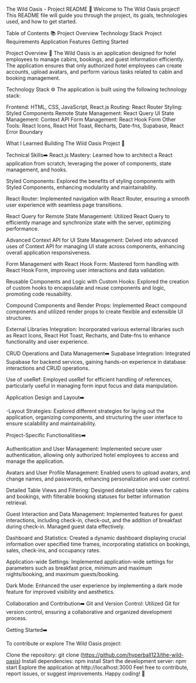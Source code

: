 The Wild Oasis - Project README 🌿
Welcome to The Wild Oasis project! This README file will guide you through the project, its goals, technologies used, and how to get started.

Table of Contents 📚
Project Overview
Technology Stack
Project Requirements
Application Features
Getting Started

Project Overview 🏨
The Wild Oasis is an application designed for hotel employees to manage cabins, bookings, and guest information efficiently. The application ensures that only authorized hotel employees can create accounts, upload avatars, and perform various tasks related to cabin and booking management.

Technology Stack ⚙️
The application is built using the following technology stack:

Frontend: HTML, CSS, JavaScript, React.js
Routing: React Router
Styling: Styled Components
Remote State Management: React Query
UI State Management: Context API
Form Management: React Hook Form
Other Tools: React Icons, React Hot Toast, Recharts, Date-fns, Supabase, React Error Boundary

What I Learned Building The Wild Oasis Project 🚀

Technical Skills➡️
React.js Mastery: Learned how to architect a React application from scratch, leveraging the power of components, state management, and hooks.

Styled Components: Explored the benefits of styling components with Styled Components, enhancing modularity and maintainability.

React Router: Implemented navigation with React Router, ensuring a smooth user experience with seamless page transitions.

React Query for Remote State Management: Utilized React Query to efficiently manage and synchronize state with the server, optimizing performance.

Advanced Context API for UI State Management: Delved into advanced uses of Context API for managing UI state across components, enhancing overall application responsiveness.

Form Management with React Hook Form: Mastered form handling with React Hook Form, improving user interactions and data validation.

Reusable Components and Logic with Custom Hooks: Explored the creation of custom hooks to encapsulate and reuse components and logic, promoting code reusability.

Compound Components and Render Props: Implemented React compound components and utilized render props to create flexible and extensible UI structures.

External Libraries Integration: Incorporated various external libraries such as React Icons, React Hot Toast, Recharts, and Date-fns to enhance functionality and user experience.

CRUD Operations and Data Management➡️
Supabase Integration: Integrated Supabase for backend services, gaining hands-on experience in database interactions and CRUD operations.

Use of useRef: Employed useRef for efficient handling of references, particularly useful in managing form input focus and data manipulation.

Application Design and Layout➡️

-Layout Strategies: Explored different strategies for laying out the application, organizing components, and structuring the user interface to ensure scalability and maintainability.

Project-Specific Functionalities➡️

Authentication and User Management: Implemented secure user authentication, allowing only authorized hotel employees to access and manage the application.

Avatars and User Profile Management: Enabled users to upload avatars, and change names, and passwords, enhancing personalization and user control.

Detailed Table Views and Filtering: Designed detailed table views for cabins and bookings, with filterable booking statuses for better information retrieval.

Guest Interaction and Data Management: Implemented features for guest interactions, including check-in, check-out, and the addition of breakfast during check-in. Managed guest data effectively.

Dashboard and Statistics: Created a dynamic dashboard displaying crucial information over specified time frames, incorporating statistics on bookings, sales, check-ins, and occupancy rates.

Application-wide Settings: Implemented application-wide settings for parameters such as breakfast price, minimum and maximum nights/booking, and maximum guests/booking.

Dark Mode: Enhanced the user experience by implementing a dark mode feature for improved visibility and aesthetics.

Collaboration and Contribution➡️
Git and Version Control: Utilized Git for version control, ensuring a collaborative and organized development process.

Getting Started➡️

To contribute or explore The Wild Oasis project:

Clone the repository: git clone (https://github.com/hyperball123/the-wild-oasis)
Install dependencies: npm install
Start the development server: npm start
Explore the application at http://localhost:3000
Feel free to contribute, report issues, or suggest improvements. Happy coding! 🌟
